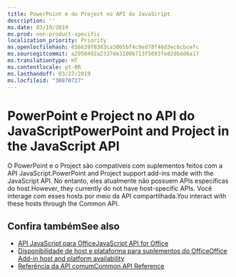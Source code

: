 ```yaml
---
title: PowerPoint e do Project no API do JavaScript
description: ''
ms.date: 03/19/2019
ms.prod: non-product-specific
localization_priority: Priority
ms.openlocfilehash: 656639f8383ca30b5bf4c9ed78f46d3ec6cbcefc
ms.sourcegitcommit: a2950492a2337de3180b713f5693fe82dbdd6a17
ms.translationtype: HT
ms.contentlocale: pt-BR
ms.lasthandoff: 03/27/2019
ms.locfileid: "30870727"
---
```

# <a name="powerpoint-and-project-in-the-javascript-api"></a><span data-ttu-id="ce79c-102">PowerPoint e Project no API do JavaScript</span><span class="sxs-lookup"><span data-stu-id="ce79c-102">PowerPoint and Project in the JavaScript API</span></span>

<span data-ttu-id="ce79c-103">O PowerPoint e o Project são compatíveis com suplementos feitos com a API JavaScript.</span><span class="sxs-lookup"><span data-stu-id="ce79c-103">PowerPoint and Project support add-ins made with the JavaScript API.</span></span> <span data-ttu-id="ce79c-104">No entanto, eles atualmente não possuem APIs específicas do host.</span><span class="sxs-lookup"><span data-stu-id="ce79c-104">However, they currently do not have host-specific APIs.</span></span> <span data-ttu-id="ce79c-105">Você interage com esses hosts por meio da API compartilhada.</span><span class="sxs-lookup"><span data-stu-id="ce79c-105">You interact with these hosts through the Common API.</span></span> 

## <a name="see-also"></a><span data-ttu-id="ce79c-106">Confira também</span><span class="sxs-lookup"><span data-stu-id="ce79c-106">See also</span></span>

- [<span data-ttu-id="ce79c-107">API JavaScript para Office</span><span class="sxs-lookup"><span data-stu-id="ce79c-107">JavaScript API for Office</span></span>](/office/dev/add-ins/reference/javascript-api-for-office)
- [<span data-ttu-id="ce79c-108">Disponibilidade de host e plataforma para suplementos do Office</span><span class="sxs-lookup"><span data-stu-id="ce79c-108">Office Add-in host and platform availability</span></span>](/office/dev/add-ins/overview/office-add-in-availability)
- [<span data-ttu-id="ce79c-109">Referência da API comum</span><span class="sxs-lookup"><span data-stu-id="ce79c-109">Common API Reference</span></span>](/javascript/api/overview/office)